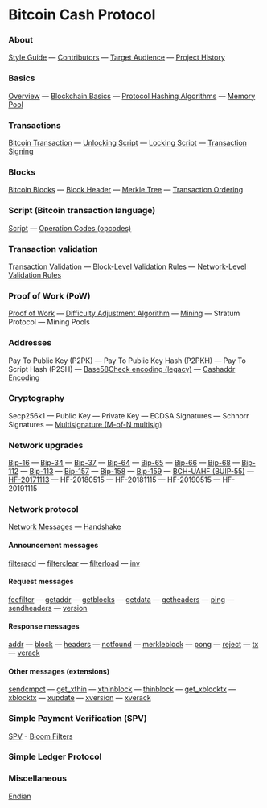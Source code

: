 # Bitcoin Cash Protocol

### About

[Style Guide](/style-guide) — [Contributors](/contributors) — [Target Audience](/target-audience) — [Project History](/project-history)

### Basics
[Overview](/protocol/overview) — [Blockchain Basics](/protocol/blockchain) — [Protocol Hashing Algorithms](/protocol/blockchain/hash) — [Memory Pool](/protocol/blockchain/memory-pool)

### Transactions
[Bitcoin Transaction](/protocol/blockchain/transaction) — [Unlocking Script](/protocol/blockchain/transaction/unlocking-script) — [Locking Script](/protocol/blockchain/transaction/locking-script) — [Transaction Signing](/protocol/blockchain/transaction/transaction-signing)

### Blocks
[Bitcoin Blocks](/protocol/blockchain/block) —
[Block Header](/protocol/blockchain/block/block-header) — [Merkle Tree](/protocol/blockchain/block/merkle-tree) — [Transaction Ordering](/protocol/blockchain/block/transaction-ordering)

### Script (Bitcoin transaction language)
[Script](/protocol/blockchain/script) — [Operation Codes (opcodes)](/protocol/blockchain/script#operation-codes-opcodes)

### Transaction validation
[Transaction Validation](/protocol/blockchain/transaction-validation) —
[Block-Level Validation Rules](/protocol/blockchain/transaction-validation/block-level-validation-rules) — [Network-Level Validation Rules](/protocol/blockchain/transaction-validation/network-level-validation-rules)

### Proof of Work (PoW)
[Proof of Work](/protocol/blockchain/proof-of-work) — [Difficulty Adjustment Algorithm](/protocol/blockchain/proof-of-work/difficulty-adjustment-algorithm) — [Mining](/protocol/blockchain/proof-of-work/mining) — Stratum Protocol — Mining Pools

### Addresses
Pay To Public Key (P2PK) — Pay To Public Key Hash (P2PKH) — Pay To Script Hash (P2SH) — [Base58Check encoding (legacy)](/protocol/blockchain/encoding/base58check) — [Cashaddr Encoding](/protocol/blockchain/encoding/cashaddr)

### Cryptography
Secp256k1 — Public Key — Private Key — ECDSA Signatures — Schnorr Signatures — [Multisignature (M-of-N multisig)](/protocol/blockchain/cryptography/multisignature)

### Network upgrades
[Bip-16](/protocol/forks/bip-0016) — [Bip-34](/protocol/forks/bip-0034) — [Bip-37](/protocol/forks/bip-0037) — [Bip-64](/protocol/forks/bip-0064) — [Bip-65](/protocol/forks/bip-0065) — [Bip-66](/protocol/forks/bip-0066) — [Bip-68](/protocol/forks/bip-0068) — [Bip-112](/protocol/forks/bip-0112) — [Bip-113](/protocol/forks/bip-0113) — [Bip-157](/protocol/forks/bip-0157) — [Bip-158](/protocol/forks/bip-0158) — [Bip-159](/protocol/forks/bip-0159) — [BCH-UAHF (BUIP-55)](/protocol/forks/bch-uahf) — [HF-20171113](/protocol/forks/hf-20171113) — HF-20180515 — HF-20181115 — HF-20190515 — HF-20191115

### Network protocol

[Network Messages](/protocol/network/messages) — [Handshake](/protocol/network/node-handshake)

#### Announcement messages

[filteradd](/protocol/network/messages/filteradd) — [filterclear](/protocol/network/messages/filterclear) — [filterload](/protocol/network/messages/filterload) — [inv](/protocol/network/messages/inv)

#### Request messages

[feefilter](/protocol/network/messages/feefilter) — [getaddr](/protocol/network/messages/getaddr) — [getblocks](/protocol/network/messages/getblocks) — [getdata](/protocol/network/messages/getdata) — [getheaders](/protocol/network/messages/getheaders) — [ping](/protocol/network/messages/ping) —
[sendheaders](/protocol/network/messages/sendheaders) — [version](/protocol/network/messages/version)

#### Response messages

[addr](/protocol/network/messages/addr) — [block](/protocol/network/messages/block) — [headers](/protocol/network/messages/headers) — [notfound](/protocol/network/messages/notfound) — [merkleblock](/protocol/network/messages/merkleblock) — [pong](/protocol/network/messages/pong) —
[reject](/protocol/network/messages/reject) — [tx](/protocol/network/messages/tx) — [verack](/protocol/network/messages/verack)

#### Other messages (extensions)

[sendcmpct](/protocol/network/messages/sendcmpct) — [get_xthin](/protocol/network/messages/get_xthin) — [xthinblock](/protocol/network/messages/xthinblock) — [thinblock](/protocol/network/messages/thinblock) — [get_xblocktx](/protocol/network/messages/get_xblocktx) — [xblocktx](/protocol/network/messages/xblocktx) — [xupdate](/protocol/network/messages/xupdate) — [xversion](/protocol/network/messages/xversion) — [xverack](/protocol/network/messages/xverack)

### Simple Payment Verification (SPV)
[SPV](/protocol/spv) - [Bloom Filters](/objects/bloom__filter)
### Simple Ledger Protocol
### Miscellaneous
[Endian](/protocol/misc/endian)
